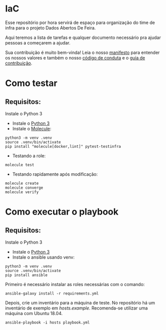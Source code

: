 # IaC

Esse repositório por hora servirá de espaço para organização do time de infra para o projeto Dados Abertos De Feira.

Aqui teremos a lista de tarefas e qualquer documento necessário pra ajudar pessoas a começarem a ajudar.

Sua contribuição é muito bem-vinda! Leia o nosso [manifesto](https://dadosabertosdefeira.medium.com/manifesto-a9cb9207820d)
para entender os nossos valores e também o nosso [código de conduta](https://github.com/DadosAbertosDeFeira/guias/blob/main/CODIGO_DE_CONDUTA.md)
e o [guia de contribuição](https://github.com/DadosAbertosDeFeira/guias/blob/main/GUIA_DE_CONTRIBUICAO.md).

# Como testar

## Requisitos:
Instale o Python 3

 - Instale o [Python 3](https://www.python.org/downloads/)
 - Instale o [Molecule](https://molecule.readthedocs.io/en/latest/installation.html):

```
python3 -m venv .venv
source .venv/bin/activate
pip install "molecule[docker,lint]" pytest-testinfra
```

 - Testando a role:

```
molecule test
```

 - Testando rapidamente após modificação:

```
molecule create
molecule converge
molecule verify
```

# Como executar o playbook

## Requisitos:
Instale o Python 3

 - Instale o [Python 3](https://www.python.org/downloads/)
 - Instale o ansible usando venv:

```
python3 -m venv .venv
source .venv/bin/activate
pip install ansible
```

Primeiro é necessário instalar as roles necessárias com o comando:

```
ansible-galaxy install -r requirements.yml
```

Depois, crie um inventário para a máquina de teste. No repositório há um inventário de exemplo em *hosts.example*. Recomenda-se utilizar uma máquina com Ubuntu 18.04.

```
ansible-playbook -i hosts playbook.yml
```

